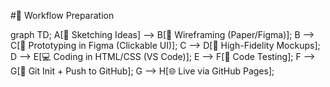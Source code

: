 #🧠 Workflow Preparation

graph TD;
    A[📝 Sketching Ideas] --> B[🧩 Wireframing (Paper/Figma)];
    B --> C[🎯 Prototyping in Figma (Clickable UI)];
    C --> D[🎨 High-Fidelity Mockups];
    D --> E[💻 Coding in HTML/CSS (VS Code)];
    E --> F[🧪 Code Testing];
    F --> G[🔀 Git Init + Push to GitHub];
    G --> H[🌐 Live via GitHub Pages];
